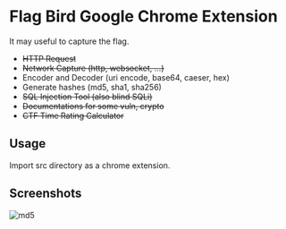# Flag Bird Google Chrome Extension

It may useful to capture the flag.

- ~~HTTP Request~~
- ~~Network Capture (http, websocket, ...)~~
- Encoder and Decoder (uri encode, base64, caeser, hex)
- Generate hashes (md5, sha1, sha256)
- ~~SQL Injection Tool (also blind SQLi)~~
- ~~Documentations for some vuln, crypto~~
- ~~CTF Time Rating Calculator~~

## Usage
Import src directory as a chrome extension.

## Screenshots
![md5](https://raw.githubusercontent.com/tyage/flag-bird/master/screenshot/md5.gif)
